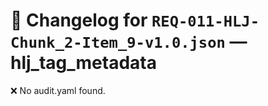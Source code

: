# 📝 Changelog for `REQ-011-HLJ-Chunk_2-Item_9-v1.0.json` — **hlj_tag_metadata**

❌ No audit.yaml found.
